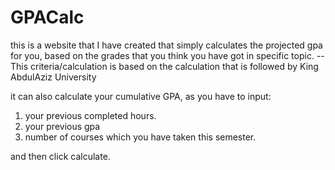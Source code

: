 # GPACalc


this is a website that I have created that simply calculates the projected gpa for you, based on the grades that you think you have got in specific topic.
-- This criteria/calculation is based on the calculation that is followed by King AbdulAziz University

it can also calculate your cumulative GPA, as you have to input:

1. your previous completed hours.
2. your previous gpa
3. number of courses which you have taken this semester.

and then click calculate.
